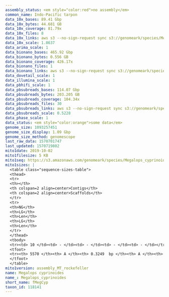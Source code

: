 ```yaml
---
assembly_status: <em style="color:red">no assembly</em>
common_name: Indo-Pacific tarpon
data_10x_bases: 89.41 Gbp
data_10x_bytes: 44.681 GB
data_10x_coverage: 81.79x
data_10x_files: 8
data_10x_links: aws s3 --no-sign-request sync s3://genomeark/species/Megalops_cyprinoides/fMegCyp1/genomic_data/10x/ .<br>
data_10x_scale: 1.8637
data_arima_scale: 1
data_bionano_bases: 465.92 Gbp
data_bionano_bytes: 0.556 GB
data_bionano_coverage: 426.17x
data_bionano_files: 1
data_bionano_links: aws s3 --no-sign-request sync s3://genomeark/species/Megalops_cyprinoides/fMegCyp1/genomic_data/bionano/ .<br>
data_dovetail_scale: 1
data_illumina_scale: 1
data_pbhifi_scale: 1
data_pbsubreads_bases: 114.07 Gbp
data_pbsubreads_bytes: 203.205 GB
data_pbsubreads_coverage: 104.34x
data_pbsubreads_files: 30
data_pbsubreads_links: aws s3 --no-sign-request sync s3://genomeark/species/Megalops_cyprinoides/fMegCyp1/genomic_data/pacbio/ . --exclude "*ccs.bam*"<br>
data_pbsubreads_scale: 0.5228
data_phase_scale: 1
data_status: <em style="color:orange">some data</em>
genome_size: 1093257451
genome_size_display: 1.09 Gbp
genome_size_method: genomescope
last_raw_data: 1570701747
last_updated: 1570719802
mito1date: 2019-10-02
mito1filesize: 5 KB
mito1seq: https://s3.amazonaws.com/genomeark/species/Megalops_cyprinoides/fMegCyp1/assembly_MT_rockefeller/fMegCyp1.MT.20191002.fasta.gz
mito1sizes: |
  <table class="sequence-sizes-table">
  <thead>
  <tr>
  <th></th>
  <th colspan=2 align=center>Contigs</th>
  <th colspan=2 align=center>Scaffolds</th>
  </tr>
  <tr>
  <th>NG</th>
  <th>LG</th>
  <th>Len</th>
  <th>LG</th>
  <th>Len</th>
  </tr>
  </thead>
  <tbody>
  <tr><td> 10 </td><td> - </td><td> - </td><td> - </td><td> - </td></tr>  <tr><td> 20 </td><td> - </td><td> - </td><td> - </td><td> - </td></tr>  <tr><td> 30 </td><td> - </td><td> - </td><td> - </td><td> - </td></tr>  <tr><td> 40 </td><td> - </td><td> - </td><td> - </td><td> - </td></tr>  <tr style="background-color:#cccccc;"><td> 50 </td><td> - </td><td style="background-color:#ff8888;"> - </td><td> - </td><td style="background-color:#ff8888;"> - </td></tr>  <tr><td> 60 </td><td> - </td><td> - </td><td> - </td><td> - </td></tr>  <tr><td> 70 </td><td> - </td><td> - </td><td> - </td><td> - </td></tr>  <tr><td> 80 </td><td> - </td><td> - </td><td> - </td><td> - </td></tr>  <tr><td> 90 </td><td> - </td><td> - </td><td> - </td><td> - </td></tr>  <tr><td> 100 </td><td> - </td><td> - </td><td> - </td><td> - </td></tr>  </tbody>
  <tfoot>
  <tr><th> 5570 </th><th> A </th><th> 0.3249  bp </th><th> A </th><th> 0.3249  bp </th></tr>
  </tfoot>
  </table>
mito1version: assembly_MT_rockefeller
name: Megalops cyprinoides
name_: Megalops_cyprinoides
short_name: fMegCyp
taxon_id: 118141
---
```

